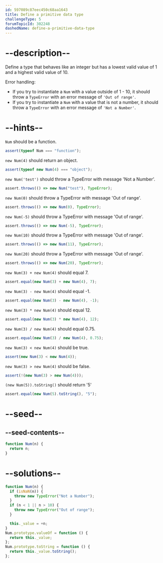```yaml
---
id: 597089c87eec450c68aa1643
title: Define a primitive data type
challengeType: 5
forumTopicId: 302248
dashedName: define-a-primitive-data-type
---
```


# --description--

Define a type that behaves like an integer but has a lowest valid value of 1 and a highest valid value of 10.

Error handling:

<ul>
  <li>If you try to instantiate a <code>Num</code> with a value outside of 1 - 10, it should throw a <code>TypeError</code> with an error message of <code>'Out of range'</code>.</li>
  <li>If you try to instantiate a <code>Num</code> with a value that is not a number, it should throw a <code>TypeError</code> with an error message of <code>'Not a Number'</code>.</li>
</ul>

# --hints--

`Num` should be a function.

```js
assert(typeof Num === "function");
```

`new Num(4)` should return an object.

```js
assert(typeof new Num(4) === "object");
```

`new Num('test')` should throw a TypeError with message 'Not a Number'.

```js
assert.throws(() => new Num("test"), TypeError);
```

`new Num(0)` should throw a TypeError with message 'Out of range'.

```js
assert.throws(() => new Num(0), TypeError);
```

`new Num(-5)` should throw a TypeError with message 'Out of range'.

```js
assert.throws(() => new Num(-5), TypeError);
```

`new Num(10)` should throw a TypeError with message 'Out of range'.

```js
assert.throws(() => new Num(11), TypeError);
```

`new Num(20)` should throw a TypeError with message 'Out of range'.

```js
assert.throws(() => new Num(20), TypeError);
```

`new Num(3) + new Num(4)` should equal 7.

```js
assert.equal(new Num(3) + new Num(4), 7);
```

`new Num(3) - new Num(4)` should equal -1.

```js
assert.equal(new Num(3) - new Num(4), -1);
```

`new Num(3) * new Num(4)` should equal 12.

```js
assert.equal(new Num(3) * new Num(4), 12);
```

`new Num(3) / new Num(4)` should equal 0.75.

```js
assert.equal(new Num(3) / new Num(4), 0.75);
```

`new Num(3) < new Num(4)` should be true.

```js
assert(new Num(3) < new Num(4));
```

`new Num(3) > new Num(4)` should be false.

```js
assert(!(new Num(3) > new Num(4)));
```

`(new Num(5)).toString()` should return '5'

```js
assert.equal(new Num(5).toString(), "5");
```

# --seed--

## --seed-contents--

```js
function Num(n) {
  return n;
}
```

# --solutions--

```js
function Num(n) {
  if (isNaN(n)) {
    throw new TypeError("Not a Number");
  }
  if (n < 1 || n > 10) {
    throw new TypeError("Out of range");
  }

  this._value = +n;
}
Num.prototype.valueOf = function () {
  return this._value;
};
Num.prototype.toString = function () {
  return this._value.toString();
};
```

